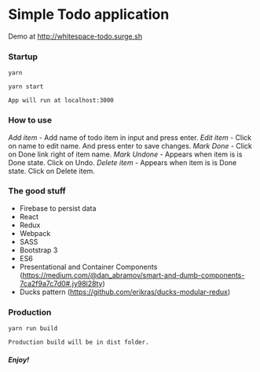 # Simple Todo application
Demo at http://whitespace-todo.surge.sh

### Startup
```
yarn

yarn start

App will run at localhost:3000
```

### How to use
*Add item* - Add name of todo item in input and press enter.
*Edit item* - Click on name to edit name. And press enter to save changes.
*Mark Done* - Click on Done link right of item name.
*Mark Undone* - Appears when item is is Done state. Click on Undo.
*Delete item* - Appears when item is is Done state. Click on Delete item.

### The good stuff
* Firebase to persist data
* React
* Redux
* Webpack
* SASS
* Bootstrap 3
* ES6
* Presentational and Container Components (https://medium.com/@dan_abramov/smart-and-dumb-components-7ca2f9a7c7d0#.jy98l28ty)
* Ducks pattern (https://github.com/erikras/ducks-modular-redux)

### Production
```
yarn run build

Production build will be in dist folder.
```

##### Enjoy!
